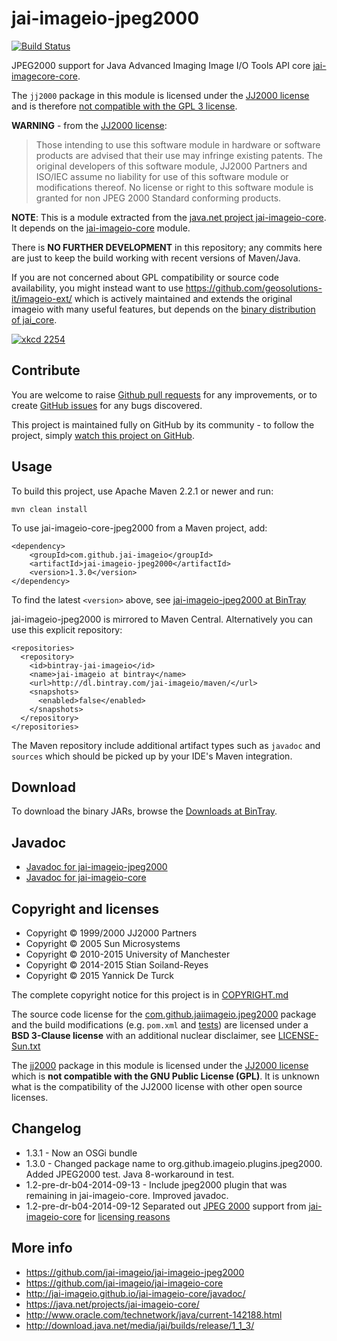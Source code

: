 jai-imageio-jpeg2000
====================

[![Build Status](https://travis-ci.org/jai-imageio/jai-imageio-jpeg2000.svg)](https://travis-ci.org/jai-imageio/jai-imageio-jpeg2000)

JPEG2000 support for Java Advanced Imaging Image I/O Tools API core
[jai-imagecore-core](https://github.com/jai-imageio/jai-imageio-core).

The `jj2000` package in this module is licensed under the
[JJ2000 license](LICENSE-JJ2000.txt) and is therefore
[not compatible with the GPL 3 license](https://github.com/jai-imageio/jai-imageio-core/issues/4).

**WARNING** - from the [JJ2000 license](LICENSE-JJ2000.txt):

> Those intending to use
> this software module in hardware or software products are advised that
> their use may infringe existing patents. The original developers of
> this software module, JJ2000 Partners and ISO/IEC assume no liability
> for use of this software module or modifications thereof. No license
> or right to this software module is granted for non JPEG 2000 Standard
> conforming products.

**NOTE**: This is a module extracted from the
[java.net project jai-imageio-core](https://java.net/projects/jai-imageio-core/).
It depends on the [jai-imageio-core](https://github.com/jai-imageio/jai-imageio-core)
module.

There is **NO FURTHER DEVELOPMENT** in this repository; any commits here are
just to keep the build working with recent versions of Maven/Java.

If you are not concerned about GPL compatibility or source code
availability, you might instead want to use
https://github.com/geosolutions-it/imageio-ext/ which is actively
maintained and extends the original imageio with many useful features,
but depends on the
[binary distribution of jai_core](http://download.osgeo.org/webdav/geotools/javax/media/jai_core/1.1.3/).

[![xkcd 2254](https://imgs.xkcd.com/comics/jpeg2000.png)](https://xkcd.com/2254/)

## Contribute

You are welcome to raise 
[Github pull requests](https://github.com/jai-imageio/jai-imageio-jpeg2000/pulls) for any improvements,
or to create [GitHub issues](https://github.com/jai-imageio/jai-imageio-jpeg2000/issues) for any bugs 
discovered.

This project is maintained fully on GitHub by its community - to follow the project, simply
[watch this project on GitHub](https://github.com/jai-imageio/jai-imageio-jpeg2000/subscription).


Usage
-----

To build this project, use Apache Maven 2.2.1 or newer and run:

    mvn clean install

To use jai-imageio-core-jpeg2000 from a Maven project, add:

    <dependency>
        <groupId>com.github.jai-imageio</groupId>
        <artifactId>jai-imageio-jpeg2000</artifactId>
        <version>1.3.0</version>
    </dependency>

To find the latest `<version>` above, see
[jai-imageio-jpeg2000 at BinTray](https://bintray.com/jai-imageio/maven/jai-imageio-jpeg2000)


jai-imageio-jpeg2000 is mirrored to Maven Central. Alternatively you can use
this explicit repository:

    <repositories>
      <repository>
        <id>bintray-jai-imageio</id>
        <name>jai-imageio at bintray</name>
        <url>http://dl.bintray.com/jai-imageio/maven/</url>
        <snapshots>
          <enabled>false</enabled>
        </snapshots>
      </repository>
    </repositories>

The Maven repository include additional artifact types such as `javadoc` and `sources`
which should be picked up by your IDE's Maven integration.


Download
--------

To download the binary JARs, browse the
[Downloads at BinTray](https://bintray.com/jai-imageio/maven/jai-imageio-jpeg2000).


Javadoc
-------

* [Javadoc for jai-imageio-jpeg2000](http://jai-imageio.github.io/jai-imageio-jpeg2000/javadoc/)
* [Javadoc for jai-imageio-core](http://jai-imageio.github.io/jai-imageio-core/javadoc/)




Copyright and licenses
----------------------

* Copyright © 1999/2000 JJ2000 Partners
* Copyright © 2005 Sun Microsystems
* Copyright © 2010-2015 University of Manchester
* Copyright © 2014-2015 Stian Soiland-Reyes
* Copyright © 2015 Yannick De Turck

The complete copyright notice for this project is in
[COPYRIGHT.md](COPYRIGHT.md)

The source code license for the
[com.github.jaiimageio.jpeg2000](src/main/java/com/github/jaiimageio/jpeg2000) package
and the build modifications (e.g. `pom.xml` and [tests](src/test))
are licensed under a **BSD 3-Clause license** with an additional
nuclear disclaimer, see [LICENSE-Sun.txt](LICENSE-Sun.txt)

The [jj2000](src/main/java/jj2000) package in this module is licensed under the
[JJ2000 license](LICENSE-JJ2000.txt) which is **not compatible
with the GNU Public License (GPL)**. It is unknown what is the compatibility
of the JJ2000 license with other open source licenses.


Changelog
---------

* 1.3.1 - Now an OSGi bundle
* 1.3.0 - Changed package name to org.github.imageio.plugins.jpeg2000.
      Added JPEG2000 test. Java 8-workaround in test.
* 1.2-pre-dr-b04-2014-09-13 - Include jpeg2000 plugin that was remaining in jai-imageio-core. 
      Improved javadoc.
* 1.2-pre-dr-b04-2014-09-12  Separated out [JPEG 2000](https://github.com/jai-imageio/jai-imageio-core/issues/4)
      support from [jai-imageio-core](http://github.com/jai-imageio/jai-imageio-core)
      for [licensing reasons](https://github.com/jai-imageio/jai-imageio-core/issues/4)


More info
---------

* https://github.com/jai-imageio/jai-imageio-jpeg2000
* https://github.com/jai-imageio/jai-imageio-core
* http://jai-imageio.github.io/jai-imageio-core/javadoc/
* https://java.net/projects/jai-imageio-core/
* http://www.oracle.com/technetwork/java/current-142188.html
* http://download.java.net/media/jai/builds/release/1_1_3/
